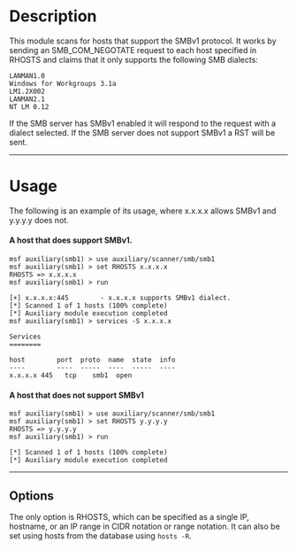 # Description
This module scans for hosts that support the SMBv1 protocol.  It works by sending an SMB_COM_NEGOTATE request to each host specified in RHOSTS and claims that it only supports the following SMB dialects:
```PC NETWORK PROGRAM 1.0
LANMAN1.0
Windows for Workgroups 3.1a
LM1.2X002
LANMAN2.1
NT LM 0.12
```
If the SMB server has SMBv1 enabled it will respond to the request with a dialect selected.
If the SMB server does not support SMBv1 a RST will be sent.

___
# Usage

The following is an example of its usage, where x.x.x.x allows SMBv1 and y.y.y.y does not.

#### A host that does support SMBv1.

```
msf auxiliary(smb1) > use auxiliary/scanner/smb/smb1
msf auxiliary(smb1) > set RHOSTS x.x.x.x
RHOSTS => x.x.x.x
msf auxiliary(smb1) > run

[+] x.x.x.x:445        - x.x.x.x supports SMBv1 dialect.
[*] Scanned 1 of 1 hosts (100% complete)
[*] Auxiliary module execution completed
msf auxiliary(smb1) > services -S x.x.x.x

Services
========

host        port  proto  name  state  info
----        ----  -----  ----  -----  ----
x.x.x.x 445   tcp    smb1  open
```

#### A host that does not support SMBv1

```
msf auxiliary(smb1) > use auxiliary/scanner/smb/smb1
msf auxiliary(smb1) > set RHOSTS y.y.y.y
RHOSTS => y.y.y.y
msf auxiliary(smb1) > run

[*] Scanned 1 of 1 hosts (100% complete)
[*] Auxiliary module execution completed
```
___


## Options

The only option is RHOSTS, which can be specified as a single IP, hostname, or an IP range in CIDR notation or range notation.  It can also be set using hosts from the database using ```hosts -R```.
